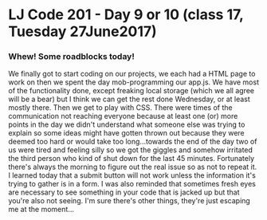 # LJ Code 201 - Day 9 or 10 (class 17, Tuesday 27June2017)

### Whew! Some roadblocks today!

We finally got to start coding on our projects, we each had a HTML page to work on then we spent the day mob-programming our app.js. We have most of the functionality done, except freaking local storage (which we all agree will be a bear) but I think we can get the rest done Wednesday, or at least mostly there. Then we get to play with CSS. There were times of the communication not reaching everyone because at least one (or) more points in the day we didn't understand what someone else was trying to explain so some ideas might have gotten thrown out because they were deemed too hard or would take too long...towards the end of the day two of us were tired and feeling silly so we got the giggles and somehow irritated the third person who kind of shut down for the last 45 minutes. Fortunately there's always the morning to figure out the real issue so as not to repeat it. I learned today that a submit button will not work unless the information it's trying to gather is in a form. I was also reminded that sometimes fresh eyes are necessary to see something in your code that is jacked up but that you're also not seeing. I'm sure there's other things, they're just escaping me at the moment...
